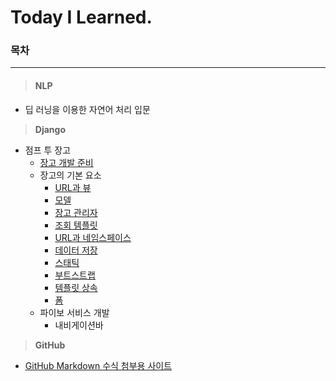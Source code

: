 # Today I Learned.
### 목차

---

> #### NLP

+ 딥 러닝을 이용한 자연어 처리 입문




> **Django**

* 점프 투 장고
  * [장고 개발 준비](https://github.com/p-chanmin/TIL/blob/main/Django/1-00.%20%EC%9E%A5%EA%B3%A0%20%EA%B0%9C%EB%B0%9C%20%EC%A4%80%EB%B9%84.md)
  * 장고의 기본 요소
    * [URL과 뷰](https://github.com/p-chanmin/TIL/blob/main/Django/2-01.%20URL%EA%B3%BC%20%EB%B7%B0.md)
    * [모델](https://github.com/p-chanmin/TIL/blob/main/Django/2-02.%20%EB%AA%A8%EB%8D%B8.md)
    * [장고 관리자](https://github.com/p-chanmin/TIL/blob/main/Django/2-03.%20%EC%9E%A5%EA%B3%A0%20%EA%B4%80%EB%A6%AC%EC%9E%90.md)
    * [조회 템플릿](https://github.com/p-chanmin/TIL/blob/main/Django/2-04.%20%EC%A1%B0%ED%9A%8C%EC%99%80%20%ED%85%9C%ED%94%8C%EB%A6%BF.md)
    * [URL과 네임스페이스](https://github.com/p-chanmin/TIL/blob/main/Django/2-05.%20URL%EA%B3%BC%20%EB%84%A4%EC%9E%84%EC%8A%A4%ED%8E%98%EC%9D%B4%EC%8A%A4.md)
    * [데이터 저장](https://github.com/p-chanmin/TIL/blob/main/Django/2-06.%20%EB%8D%B0%EC%9D%B4%ED%84%B0%20%EC%A0%80%EC%9E%A5.md)
    * [스태틱](https://github.com/p-chanmin/TIL/blob/main/Django/2-07.%20%EC%8A%A4%ED%83%9C%ED%8B%B1.md)
    * [부트스트랩](https://github.com/p-chanmin/TIL/blob/main/Django/2-08.%20%EB%B6%80%ED%8A%B8%EC%8A%A4%ED%8A%B8%EB%9E%A9.md)
    * [템플릿 상속](https://github.com/p-chanmin/TIL/blob/main/Django/2-09.%20%ED%85%9C%ED%94%8C%EB%A6%BF%20%EC%83%81%EC%86%8D.md)
    * [폼](https://github.com/p-chanmin/TIL/blob/main/Django/2-10.%20%ED%8F%BC.md)
  * 파이보 서비스 개발
    * 내비게이션바



> **GitHub**

* [GitHub Markdown 수식 첨부용 사이트](https://latex.codecogs.com/)
